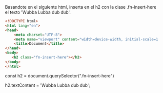 Basandote en el siguiente html, inserta en el h2 con la clase .fn-insert-here el texto 'Wubba Lubba dub dub'.

```html
<!DOCTYPE html>
<html lang="en">
<head>
    <meta charset="UTF-8">
    <meta name="viewport" content="width=device-width, initial-scale=1.0">
    <title>Document</title>
</head>
<body>
   <h2 class="fn-insert-here"></h2> 
</body>
</html>
```

const h2 = document.querySelector(".fn-insert-here")

h2.textContent = 'Wubba Lubba dub dub';